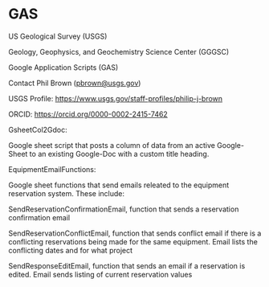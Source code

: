 # GAS
US Geological Survey (USGS)

Geology, Geophysics, and Geochemistry Science Center (GGGSC)

Google Application Scripts (GAS)

Contact Phil Brown (pbrown@usgs.gov)

USGS Profile: https://www.usgs.gov/staff-profiles/philip-j-brown

ORCID: https://orcid.org/0000-0002-2415-7462


GsheetCol2Gdoc:

Google sheet script that posts a column of data from an active Google-Sheet to an existing Google-Doc with a custom title heading.

EquipmentEmailFunctions:

Google sheet functions that send emails releated to the equipment reservation system.  These include:

SendReservationConfirmationEmail, function that sends a reservation confirmation email

SendReservationConflictEmail, function that sends conflict email if there is a conflicting reservations being made for the same equipment.  Email lists the conflicting dates and for what project

SendResponseEditEmail, function that sends an email if a reservation is edited.  Email sends listing of current reservation values



